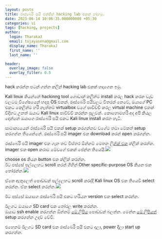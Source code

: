 ```yaml
---
layout: posts
title: රාස්බෙරි පයි එක්කින් hacking lab එකක් හදාගමු.
date: 2023-06-14 10:06:35.000000000 +05:30
categories: si
tags: [hacking, projects]
author:
  login: TharakaJ
  email: tujayasena@gmail.com
  display_name: TharakaJ
  first_name: ''
  last_name: ''

header:
  overlay_image: false
  overlay_filter: 0.5
---
```

hack කරන්න පටන් ගන්න කලින් hacking lab එකක් හදාගෙන ඉමු.


<p>Kali linux කියන්නේ hackinng tool ගොඩාක් කලින්ම install කරල hack කරන වැඩ වලටම විශේෂයෙන් හදපු OS එකක්. රාස්බෙරි පයිවලට විතරක් නෙවේ, ඔයාගේ PC එකට කෙලින්ම හරි නැත්තම් virtualbox වගේ පාවිච්චි කරල virtual machine එකක් විදිහට උනත් ඔයාට Kali linux පාවිච්චි කරන්න පුලුවන්. කොහොමහරි අද අපි කියල දෙන්නේ ඔයාගෙ රාස්බෙරි පයි එකට Kali linux install කරන හැටි.</p>
<p>සාමාන්‍යයෙන් රාස්බෙරි පයි එකක් setup කරගන්නව වගේම තමා මේකත් setup කරගන්න තියෙන්නේ. රාස්බෙරි පයි imager එක download කරන් open කරගන්න.</p>
<p>රාස්බෙරි පයි imager එක ගැන තව විස්තර ඕන්නම් මෙතන <a href="https://pi.lk/getting-started/setting-up-the-sd-card/" target="_blank" rel="noopener">ලින්ක් එක</a> ක්ලික් කරන්න.<br />
imager එක open කරාම මේවගේ එකක් පේන්න තියෙයි.<img src="{{ site.baseurl }}/static/2023/06/Screenshot-from-2023-04-26-16.33.55@2x-e1682518769168.png" /></p>
<p>choose os කියන button එක ක්ලික් කරන්න.<br />
ඊට පස්සේ පල්ලෙහට scroll කරන් ගිහින් Other specific-purpose OS කියන එක තෝරන්න.<img src="{{ site.baseurl }}/static/2023/06/rpi-imagerotherspecific-OS.png" /></p>
<p>ඒකෙ ඇතුලෙත් පොඩ්ඩක් පල්ලෙහට scroll කරද්දි Kali linux OS එක තියෙවි select කරන්න. ඒක select කරන්න.<img src="{{ site.baseurl }}/static/2023/06/imagerother-specific-oskali-linux.png" /></p>
<p>ඊට පස්සේ ඔයාගෙ රාස්බෙරි පයි එකට හරියන version එක select කරන්න.</p>
<p>ඊලගට ඔයාගෙ SD card එක තෝරල write කරන්න.<br />
ඔයාට ssh enable කරගන්න ඕන්නම් <a href="https://pi.lk/uncategorized/headless-raspberry-pi-set-up/" target="_blank" rel="noopener">මේ ලිපිය</a> පොඩ්ඩක් බලන්න. මෙන්න <a href="https://pi.lk/getting-started/setting-up-the-sd-card/" target="_blank" rel="noopener">මේ ලිපියත්</a> setup කරගන්න උදව් වේවි.</p>
<p>එහෙනම් ඊලගට SD card එක රාස්බෙරි පයි එකට දාලා, power දීලා start up කරගන්න.</p>
